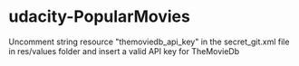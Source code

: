 # udacity-PopularMovies

Uncomment string resource "themoviedb_api_key" in the secret_git.xml file in res/values folder and insert a valid API key for TheMovieDb
